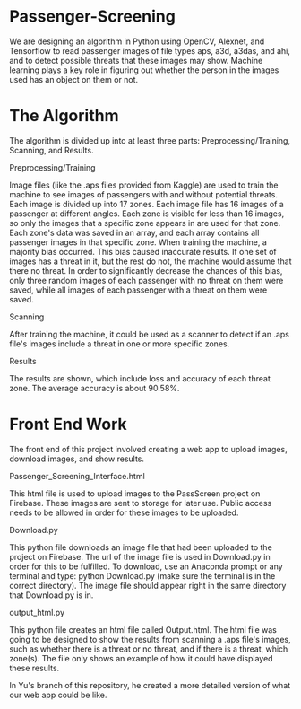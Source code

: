 # Passenger-Screening
We are designing an algorithm in Python using OpenCV, Alexnet, and Tensorflow to read passenger images of file types aps, a3d, a3das, and ahi, and to detect possible threats that these images may show.  Machine learning plays a key role in figuring out whether the person in the images used has an object on them or not.  

# The Algorithm
The algorithm is divided up into at least three parts: Preprocessing/Training, Scanning, and Results.

Preprocessing/Training

Image files (like the .aps files provided from Kaggle) are used to train the machine to see images of passengers with and without potential threats.  Each image is divided up into 17 zones.  Each image file has 16 images of a passenger at different angles.  Each zone is visible for less than 16 images, so only the images that a specific zone appears in are used for that zone.  Each zone's data was saved in an array, and each array contains all passenger images in that specific zone.  When training the machine, a majority bias occurred.  This bias caused inaccurate results.  If one set of images has a threat in it, but the rest do not, the machine would assume that there no threat.  In order to significantly decrease the chances of this bias, only three random images of each passenger with no threat on them were saved, while all images of each passenger with a threat on them were saved.


Scanning

After training the machine, it could be used as a scanner to detect if an .aps file's images include a threat in one or more specific zones.


Results

The results are shown, which include loss and accuracy of each threat zone.  The average accuracy is about 90.58%.


# Front End Work
The front end of this project involved creating a web app to upload images, download images, and show results.

Passenger_Screening_Interface.html

This html file is used to upload images to the PassScreen project on Firebase.  These images are sent to storage for later use.  Public access needs to be allowed in order for these images to be uploaded.


Download.py

This python file downloads an image file that had been uploaded to the project on Firebase.  The url of the image file is used in Download.py in order for this to be fulfilled.  To download, use an Anaconda prompt or any terminal and type: python Download.py (make sure the terminal is in the correct directory).  The image file should appear right in the same directory that Download.py is in.


output_html.py

This python file creates an html file called Output.html.  The html file was going to be designed to show the results from scanning a .aps file's images, such as whether there is a threat or no threat, and if there is a threat, which zone(s).  The file only shows an example of how it could have displayed these results.


In Yu's branch of this repository, he created a more detailed version of what our web app could be like.
